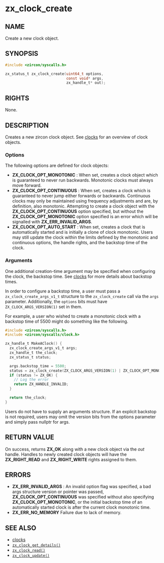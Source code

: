 # zx_clock_create

## NAME

<!-- Updated by update-docs-from-fidl, do not edit. -->

Create a new clock object.

## SYNOPSIS

<!-- Updated by update-docs-from-fidl, do not edit. -->

```c
#include <zircon/syscalls.h>

zx_status_t zx_clock_create(uint64_t options,
                            const void* args,
                            zx_handle_t* out);
```

## RIGHTS

<!-- Updated by update-docs-from-fidl, do not edit. -->

None.

## DESCRIPTION

Creates a new zircon clock object.  See [clocks](/docs/reference/kernel_objects/clock.md) for an
overview of clock objects.

### Options

The following options are defined for clock objects:

+ **ZX_CLOCK_OPT_MONOTONIC** : When set, creates a clock object which is
  guaranteed to never run backwards. Monotonic clocks must always move forward.
+ **ZX_CLOCK_OPT_CONTINUOUS** : When set, creates a clock which is guaranteed to
  never jump either forwards or backwards. Continuous clocks may only be
  maintained using frequency adjustments and are, by definition, also monotonic.
  Attempting to create a clock object with the **ZX_CLOCK_OPT_CONTINUOUS** option
  specified, but without the **ZX_CLOCK_OPT_MONOTONIC** option specified is an
  error which will be signalled with **ZX_ERR_INVALID_ARGS**.
+ **ZX_CLOCK_OPT_AUTO_START** : When set, creates a clock that is automatically
  started and is initially a clone of clock monotonic. Users may still update
  the clock within the limits defined by the monotonic and continuous options, the
  handle rights, and the backstop time of the clock.


### Arguments

One additional creation-time argument may be specified when configuring the clock, the backstop
time.  See [clocks](/docs/reference/kernel_objects/clock.md) for more details about backstop times.

In order to configure a backstop time, a user must pass a `zx_clock_create_args_v1_t` structure to
the `zx_clock_create` call via the `args` parameter. Additionally, the `options` bits must have
`ZX_CLOCK_ARGS_VERSION(1)` set in them.

For example, a user who wished to create a monotonic clock with a backstop time of 5500 might do
something like the following.

```c
#include <zircon/syscalls.h>
#include <zircon/syscalls/clock.h>

zx_handle_t MakeAClock() {
  zx_clock_create_args_v1_t args;
  zx_handle_t the_clock;
  zx_status_t status;

  args.backstop_time = 5500;
  status = zx_clock_create(ZX_CLOCK_ARGS_VERSION(1) | ZX_CLOCK_OPT_MONOTONIC, &args, &the_clock);
  if (status != ZX_OK) {
    // Log the error
    return ZX_HANDLE_INVALID;
  }

  return the_clock;
}
```

Users do not have to supply an arguments structure. If an explicit backstop is not required, users
may omit the version bits from the options parameter and simply pass nullptr for args.

## RETURN VALUE

On success, returns **ZX_OK** along with a new clock object via the *out*
handle. Handles to newly created clock objects will have the **ZX_RIGHT_READ**
and **ZX_RIGHT_WRITE** rights assigned to them.

## ERRORS

 - **ZX_ERR_INVALID_ARGS** : An invalid option flag was specified, a bad args
   structure version or pointer was passed, **ZX_CLOCK_OPT_CONTINUOUS** was
   specified without also specifying **ZX_CLOCK_OPT_MONOTONIC**, or the initial
   backstop time of an automatically started clock is after the current clock
   monotonic time.
 - **ZX_ERR_NO_MEMORY**  Failure due to lack of memory.

## SEE ALSO

 - [clocks](/docs/reference/kernel_objects/clock.md)
 - [`zx_clock_get_details()`]
 - [`zx_clock_read()`]
 - [`zx_clock_update()`]

<!-- References updated by update-docs-from-fidl, do not edit. -->

[`zx_clock_get_details()`]: clock_get_details.md
[`zx_clock_read()`]: clock_read.md
[`zx_clock_update()`]: clock_update.md
